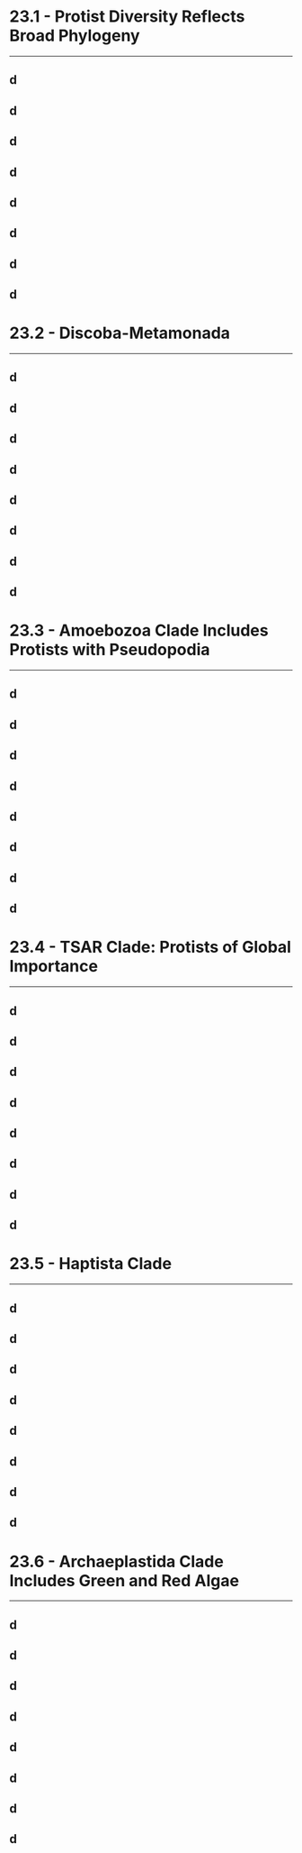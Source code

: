 # 23.1 - Protist Diversity Reflects Broad Phylogeny

---
## d
## d
## d
## d
## d
## d
## d
## d
# 23.2 - Discoba-Metamonada

---
## d
## d
## d
## d
## d
## d
## d
## d
# 23.3 - Amoebozoa Clade Includes Protists with Pseudopodia

---
## d
## d
## d
## d
## d
## d
## d
## d
# 23.4 - TSAR Clade: Protists of Global Importance

---
## d
## d
## d
## d
## d
## d
## d
## d
# 23.5 - Haptista Clade

---
## d
## d
## d
## d
## d
## d
## d
## d
# 23.6 - Archaeplastida Clade Includes Green and Red Algae

---
## d
## d
## d
## d
## d
## d
## d
## d
